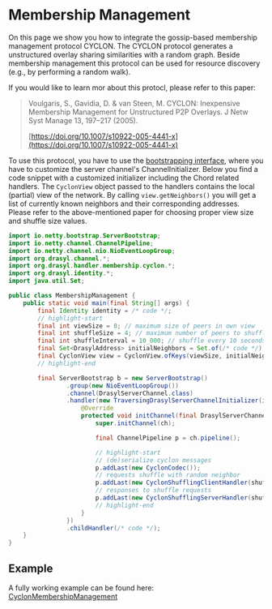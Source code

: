 # Membership Management

On this page we show you how to integrate the gossip-based membership management protocol CYCLON.
The CYCLON protocol generates a unstructured overlay sharing similarities with a random graph.
Beside membership management this protocol can be used for resource discovery (e.g., by performing a
random walk).

If you would like to learn mor about this protocl, please refer to this paper:
> Voulgaris, S., Gavidia, D. & van Steen, M. CYCLON: Inexpensive Membership Management for
> Unstructured P2P Overlays. J Netw Syst Manage 13, 197–217 (2005).
> 
> [https://doi.org/10.1007/s10922-005-4441-x](https://doi.org/10.1007/s10922-005-4441-x)

To use this protocol, you have to use the [bootstrapping interface](./bootstrapping.md), where you have to customize the server channel's ChannelInitializer.
Below you find a code snippet with a customized initializer including the Chord related handlers.
The `CyclonView` object passed to the handlers contains the local (partial) view of the network.
By calling `view.getNeighbors()` you will get a list of currently known neighbors and their corresponding addresses.
Please refer to the above-mentioned paper for choosing proper view size and shuffle size values.

```java
import io.netty.bootstrap.ServerBootstrap;
import io.netty.channel.ChannelPipeline;
import io.netty.channel.nio.NioEventLoopGroup;
import org.drasyl.channel.*;
import org.drasyl.handler.membership.cyclon.*;
import org.drasyl.identity.*;
import java.util.Set;

public class MembershipManagement {
    public static void main(final String[] args) {
        final Identity identity = /* code */;
        // highlight-start
        final int viewSize = 8; // maximum size of peers in own view
        final int shuffleSize = 4; // maximum number of peers to shuffle
        final int shuffleInterval = 10_000; // shuffle every 10 seconds
        final Set<DrasylAddress> initialNeighbors = Set.of(/* code */);
        final CyclonView view = CyclonView.ofKeys(viewSize, initialNeighbors);
        // highlight-end

        final ServerBootstrap b = new ServerBootstrap()
                .group(new NioEventLoopGroup())
                .channel(DrasylServerChannel.class)
                .handler(new TraversingDrasylServerChannelInitializer(identity, 0) {
                    @Override
                    protected void initChannel(final DrasylServerChannel ch) {
                        super.initChannel(ch);

                        final ChannelPipeline p = ch.pipeline();

                        // highlight-start
                        // (de)serialize cyclon messages 
                        p.addLast(new CyclonCodec());
                        // requests shuffle with random neighbor
                        p.addLast(new CyclonShufflingClientHandler(shuffleSize, shuffleInterval, view));
                        // responses to shuffle requests
                        p.addLast(new CyclonShufflingServerHandler(shuffleSize, view));
                        // highlight-end
                    }
                })
                .childHandler(/* code */);
    }
}
```

## Example

A fully working example can be found
here: [CyclonMembershipManagement](https://github.com/drasyl-overlay/drasyl/blob/master/drasyl-examples/src/main/java/org/drasyl/example/cyclon/CyclonMembershipManagement.java)
